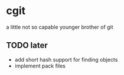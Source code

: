 # cgit
a little not so capable younger brother of git

## TODO later
* add short hash support for finding objects
* implement pack files
